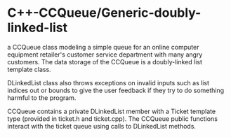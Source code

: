 # C++-CCQueue/Generic-doubly-linked-list

 a CCQueue class modeling a simple queue for an online computer equipment retailer's customer service department with many angry customers. The data storage of the CCQueue is a doubly-linked list template class.

DLinkedList class also throws exceptions on invalid inputs such as list indices out or bounds to give the user feedback if they try to do something harmful to the program.

CCQueue contains a private DLinkedList member with a Ticket template type (provided in ticket.h and ticket.cpp). The CCQueue public functions interact with the ticket queue using calls to DLinkedList methods.
